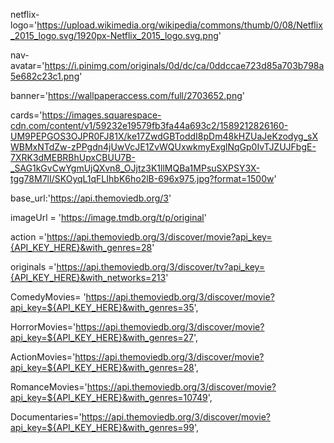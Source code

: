 netflix-logo='https://upload.wikimedia.org/wikipedia/commons/thumb/0/08/Netflix_2015_logo.svg/1920px-Netflix_2015_logo.svg.png'

nav-avatar='https://i.pinimg.com/originals/0d/dc/ca/0ddccae723d85a703b798a5e682c23c1.png'

banner='https://wallpaperaccess.com/full/2703652.png'

cards='https://images.squarespace-cdn.com/content/v1/59232e19579fb3fa44a693c2/1589212826160-UM9PEPGOS3OJPR0FJ81X/ke17ZwdGBToddI8pDm48kHZUaJeKzodyg_sXWBMxNTdZw-zPPgdn4jUwVcJE1ZvWQUxwkmyExglNqGp0IvTJZUJFbgE-7XRK3dMEBRBhUpxCBUU7B-_SAG1kGvCwYgmUjQXvn8_OJjtz3K1llMQBa1MPsuSXPSY3X-tgg78M7lI/SKOyqL1qFLIhbK6ho2lB-696x975.jpg?format=1500w'

base_url:'https://api.themoviedb.org/3'

imageUrl = 'https://image.tmdb.org/t/p/original'

action ='https://api.themoviedb.org/3/discover/movie?api_key={API_KEY_HERE}&with_genres=28'

originals ='https://api.themoviedb.org/3/discover/tv?api_key={API_KEY_HERE}&with_networks=213'

ComedyMovies= 'https://api.themoviedb.org/3/discover/movie?api_key=${API_KEY_HERE}&with_genres=35',

HorrorMovies='https://api.themoviedb.org/3/discover/movie?api_key=${API_KEY_HERE}&with_genres=27',

ActionMovies='https://api.themoviedb.org/3/discover/movie?api_key=${API_KEY_HERE}&with_genres=28',

RomanceMovies='https://api.themoviedb.org/3/discover/movie?api_key=${API_KEY_HERE}&with_genres=10749',

Documentaries='https://api.themoviedb.org/3/discover/movie?api_key=${API_KEY_HERE}&with_genres=99',

